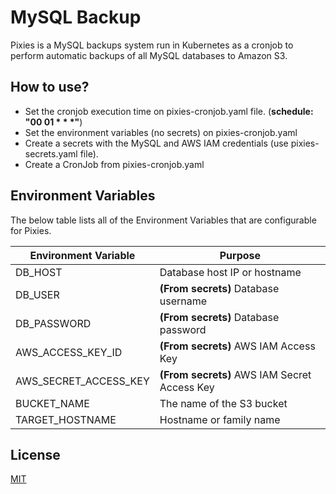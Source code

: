# MySQL Backup
Pixies is a MySQL backups system run in Kubernetes as a cronjob to perform automatic backups of all MySQL databases to Amazon S3.

## How to use?

- Set the cronjob execution time on pixies-cronjob.yaml file. (**schedule: "00 01 * * *"**)
- Set the environment variables (no secrets) on pixies-cronjob.yaml
- Create a secrets with the MySQL and AWS IAM credentials (use pixies-secrets.yaml file).
- Create a CronJob from pixies-cronjob.yaml 

## Environment Variables

The below table lists all of the Environment Variables that are configurable for Pixies.

| Environment Variable             | Purpose                                              |
| -------------------------------- | -----------------------------------------------------|
| DB_HOST                          | Database host IP or hostname                         |
| DB_USER                          | **(From secrets)** Database username                 |
| DB_PASSWORD                      | **(From secrets)** Database password                 |                  
| AWS_ACCESS_KEY_ID                | **(From secrets)** AWS IAM Access Key                |
| AWS_SECRET_ACCESS_KEY            | **(From secrets)** AWS IAM Secret Access Key         |                                                     
| BUCKET_NAME                      | The name of the S3 bucket                            |
| TARGET_HOSTNAME                  | Hostname or family name                              |

## License
[MIT](https://choosealicense.com/licenses/mit/)
